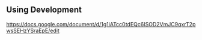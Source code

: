 ## Using Development

https://docs.google.com/document/d/1g1iATcc0tdEQc6ISOD2VmJC9qxrT2pwsSEHzYSraEpE/edit
